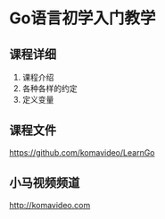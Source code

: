 Go语言初学入门教学
================

## 课程详细

01. 课程介绍
02. 各种各样的约定
03. 定义变量

## 课程文件

https://github.com/komavideo/LearnGo

## 小马视频频道

http://komavideo.com
